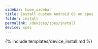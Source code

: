 ```yaml
---
sidebar: home_sidebar
title: Install custom Android OS on spes
folder: install
permalink: /devices/spes/install
device: spes
---
```

{% include templates/device_install.md %}
